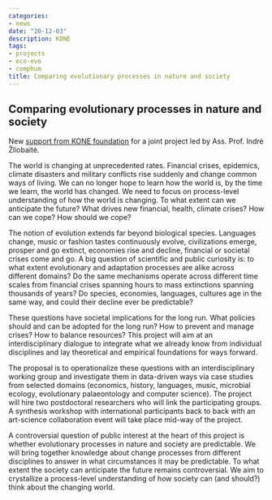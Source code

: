 ```yaml
---
categories:
- news
date: "20-12-03"
description: KONE
tags:
- projects
- eco-evo
- comphum
title: Comparing evolutionary processes in nature and society
---
```




## Comparing evolutionary processes in nature and society

New [support from KONE foundation](https://koneensaatio.fi/apurahat/tuetut/2020-2/yleinen-apurahahaku-tieteen-arvioijaprofiilit-3-12-2020/?panel) for a joint project led by Ass. Prof. Indrė Žliobaitė.

The world is changing at unprecedented rates. Financial crises, epidemics, climate disasters and military conflicts rise suddenly and change common ways of living. We can no longer hope to learn how the world is, by the time we learn, the world has changed. We need to focus on process-level understanding of how the world is changing. To what extent can we anticipate the future? What drives new financial, health, climate crises? How can we cope? How should we cope?

The notion of evolution extends far beyond biological species. Languages change, music or fashion tastes continuously evolve, civilizations emerge, prosper and go extinct, economies rise and decline, financial or societal crises come and go. A big question of scientific and public curiosity is: to what extent evolutionary and adaptation processes are alike across different domains? Do the same mechanisms operate across different time scales from financial crises spanning hours to mass extinctions spanning thousands of years? Do species, economies, languages, cultures age in the same way, and could their decline ever be predictable?

These questions have societal implications for the long run. What policies should and can be adopted for the long run? How to prevent and manage crises? How to balance resources? This project will aim at an interdisciplinary dialogue to integrate what we already know from individual disciplines and lay theoretical and empirical foundations for ways forward.

The proposal is to operationalize these questions with an interdisciplinary working group and investigate them in data-driven ways via case studies from selected domains (economics, history, languages, music, microbial ecology, evolutionary palaeontology and computer science). The project will hire two postdoctoral researchers who will link the participating groups. A synthesis workshop with international participants back to back with an art-science collaboration event will take place mid-way of the project.

A controversial question of public interest at the heart of this project is whether evolutionary processes in nature and society are predictable. We will bring together knowledge about change processes from different disciplines to answer in what circumstances it may be predictable. To what extent the society can anticipate the future remains controversial. We aim to crystallize a process-level understanding of how society can (and should?) think about the changing world.



